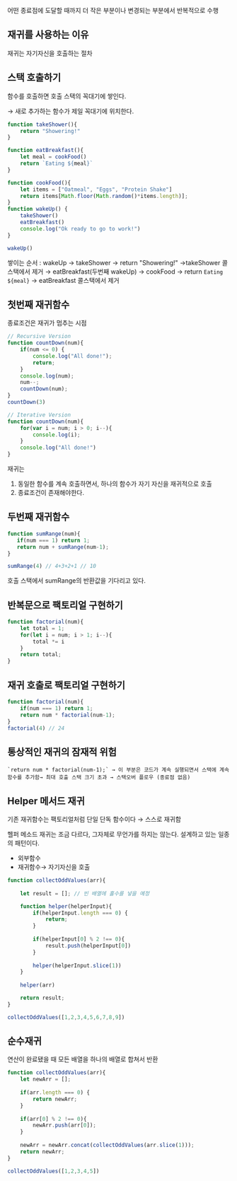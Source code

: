어떤 종료점에 도달할 때까지 더 작은 부분이나 변경되는 부분에서 반복적으로 수행

## 재귀를 사용하는 이유

재귀는 자기자신을 호출하는 절차 

## 스택 호출하기

함수를 호출하면 호출 스택의 꼭대기에 쌓인다.

→ 새로 추가하는 함수가 제일 꼭대기에 위치한다.

```jsx
function takeShower(){
    return "Showering!"
}

function eatBreakfast(){
    let meal = cookFood()
    return `Eating ${meal}`
}

function cookFood(){
    let items = ["Oatmeal", "Eggs", "Protein Shake"]
    return items[Math.floor(Math.random()*items.length)];
}
function wakeUp() {
    takeShower()
    eatBreakfast()
    console.log("Ok ready to go to work!")
}

wakeUp()
```

쌓이는 순서 : wakeUp → takeShower →  return "Showering!" →takeShower 콜스택에서 제거 → eatBreakfast(두번째 wakeUp) → cookFood →  return `Eating ${meal}` -> eatBreakfast 콜스택에서 제거

## 첫번째 재귀함수

종료조건은 재귀가 멈추는 시점 

```jsx
// Recursive Version
function countDown(num){
    if(num <= 0) {
        console.log("All done!");
        return;
    }
    console.log(num);
    num--;
    countDown(num);
}
countDown(3)

// Iterative Version
function countDown(num){
    for(var i = num; i > 0; i--){
        console.log(i);
    }
    console.log("All done!")
}
```

재귀는 

1. 동일한 함수를 계속 호출하면서, 하나의 함수가 자기 자신을 재귀적으로 호출
2. 종료조건이 존재해야한다.

## 두번째 재귀함수

```jsx
function sumRange(num){
   if(num === 1) return 1; 
   return num + sumRange(num-1);
}

sumRange(4) // 4+3+2+1 // 10
```

호출 스택에서 sumRange의 반환값을 기다리고 있다.

## 반복문으로 팩토리얼 구현하기

```jsx
function factorial(num){
    let total = 1;
    for(let i = num; i > 1; i--){
        total *= i
    }
    return total;
}
```

## 재귀 호출로 팩토리얼 구현하기

```jsx
function factorial(num){
    if(num === 1) return 1;
    return num * factorial(num-1);
}
factorial(4) // 24
```

## 통상적인 재귀의 잠재적 위험

    `return num * factorial(num-1);` → 이 부분은 코드가 계속 실행되면서 스택에 계속 함수를 추가함→ 최대 호출 스택 크기 초과 → 스택오버 플로우 (종료점 없음)

## Helper 메서드 재귀

기존 재귀함수는 팩토리얼처럼 단일 단독 함수이다 → 스스로 재귀함

헬퍼 메소드 재귀는 조금 다르다, 그자체로 무언가를 하지는 않는다. 설계하고 있는 일종의 패턴이다.

- 외부함수
- 재귀함수→ 자기자신을 호출

```jsx
function collectOddValues(arr){
    
    let result = []; // 빈 배열에 홀수를 넣을 예정

    function helper(helperInput){
        if(helperInput.length === 0) {
            return;
        }
        
        if(helperInput[0] % 2 !== 0){
            result.push(helperInput[0])
        }
        
        helper(helperInput.slice(1))
    }
    
    helper(arr)

    return result;
}

collectOddValues([1,2,3,4,5,6,7,8,9])
```

## 순수재귀

연산이 완료됐을 때 모든 배열을 하나의 배열로 합쳐서 반환

```jsx
function collectOddValues(arr){
    let newArr = [];
    
    if(arr.length === 0) {
        return newArr;
    }
        
    if(arr[0] % 2 !== 0){
        newArr.push(arr[0]);
    }
        
    newArr = newArr.concat(collectOddValues(arr.slice(1)));
    return newArr;
}

collectOddValues([1,2,3,4,5])
```
